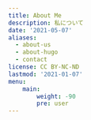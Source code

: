 ```yaml
---
title: About Me
description: 私について
date: '2021-05-07'
aliases:
  - about-us
  - about-hugo
  - contact
license: CC BY-NC-ND
lastmod: '2021-01-07'
menu:
    main: 
        weight: -90
        pre: user
---
```


